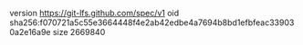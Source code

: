 version https://git-lfs.github.com/spec/v1
oid sha256:f070721a5c55e3664448f4e2ab42edbe4a7694b8bd1efbfeac339030a2e16a9e
size 2669840
